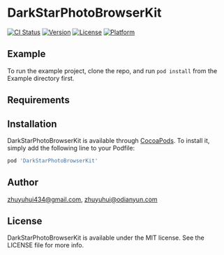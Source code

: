 # DarkStarPhotoBrowserKit

[![CI Status](https://img.shields.io/travis/zhuyuhui434@gmail.com/DarkStarPhotoBrowserKit.svg?style=flat)](https://travis-ci.org/zhuyuhui434@gmail.com/DarkStarPhotoBrowserKit)
[![Version](https://img.shields.io/cocoapods/v/DarkStarPhotoBrowserKit.svg?style=flat)](https://cocoapods.org/pods/DarkStarPhotoBrowserKit)
[![License](https://img.shields.io/cocoapods/l/DarkStarPhotoBrowserKit.svg?style=flat)](https://cocoapods.org/pods/DarkStarPhotoBrowserKit)
[![Platform](https://img.shields.io/cocoapods/p/DarkStarPhotoBrowserKit.svg?style=flat)](https://cocoapods.org/pods/DarkStarPhotoBrowserKit)

## Example

To run the example project, clone the repo, and run `pod install` from the Example directory first.

## Requirements

## Installation

DarkStarPhotoBrowserKit is available through [CocoaPods](https://cocoapods.org). To install
it, simply add the following line to your Podfile:

```ruby
pod 'DarkStarPhotoBrowserKit'
```

## Author

zhuyuhui434@gmail.com, zhuyuhui@odianyun.com

## License

DarkStarPhotoBrowserKit is available under the MIT license. See the LICENSE file for more info.
